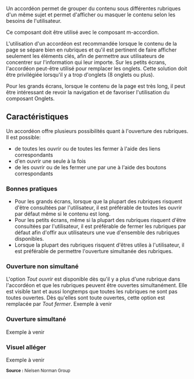 Un accordéon permet de grouper du contenu sous différentes rubriques d'un même sujet et permet d'afficher ou masquer le contenu selon les besoins de l'utilisateur.

Ce composant doit être utilisé avec le composant <m-link url="../m-accordion">m-accordion</m-link>.

<modul-do>
L'utilisation d'un accordéon est recommandée lorsque le contenu de la page se sépare bien en rubriques et qu'il est pertinent de faire afficher seulement les éléments clés, afin de permettre aux utilisateurs de concentrer sur l'information qui leur importe. Sur les petits écrans, l'accordéon peut-être utilisé pour remplacer les onglets. Cette solution doit être privilégiée lorsqu'il y a trop d'onglets (8 onglets ou plus).</modul-do>

<modul-dont>Pour les grands écrans, lorsque le contenu de la page est très long, il peut être intéressant de revoir la navigation et de favoriser l'utilisation du composant Onglets.</modul-dont>

## Caractéristiques
Un accordéon offre plusieurs possibilités quant à l'ouverture des rubriques. Il est possible:
* de toutes les ouvrir ou de toutes les fermer à l'aide des liens correspondants
* d'en ouvrir une seule à la fois
* de les ouvrir ou de les fermer une par une à l'aide des boutons correspondants

### Bonnes pratiques
* Pour les grands écrans, lorsque que la plupart des rubriques risquent d'être consultées par l'utilisateur, il est préférable de toutes les ouvrir par défaut même si le contenu est long.
* Pour les petits écrans, même si la plupart des rubriques risquent d'être consultées par l'utilisateur, il est préférable de fermer les rubriques par défaut afin d'offir aux utilisateurs une vue d'ensemble des rubriques disponibles.
* Lorsque la plupart des rubriques risquent d'êtres utiles à l'utilisateur, il est préférable de permettre l'ouverture simultanée des rubriques.

### Ouverture non simultané
L'option *Tout ouvrir* est disponible dès qu'il y a plus d'une rubrique dans l'accordéon et que les rubriques peuvent être ouvertes simultanément. Elle est visible tant et aussi longtemps que toutes les rubriques ne sont pas toutes ouvertes. Dès qu'elles sont toute ouvertes, cette option est remplacée par *Tout fermer*.
<m-message skin="light" state="information">Exemple à venir</m-message>

### Ouverture simultané
<m-message skin="light" state="information">Exemple à venir</m-message>

### Visuel alléger
<m-message skin="light" state="information">Exemple à venir</m-message>

<small class="m-u--display--block m-u--margin-top--l">**Source :** <m-link url="http://www.nngroup.com/articles/accordions-complex-content/" target="_blank">Nielsen Norman Group</m-link></small>